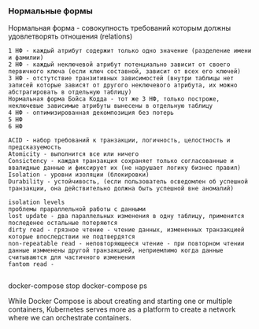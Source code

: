 ### Нормальные формы

Нормальная форма - совокупность требований которым должны удовлетворять отношения (relations)
```
1 НФ - каждый атрибут содержит только одно значение (разделение имени и фамилии)
2 НФ - каждый неключевой атрибут потенциально зависит от своего первичного ключа (если ключ составной, зависит от всех его ключей)
3 НФ - отстутствие транзитивных зависимостей (внутри таблицы нет записей которые зависят от другого неключевого атрибута, их можно абстрагировать в отдельную таблицу)
Нормальная форма Бойса Кодда - тот же 3 НФ, только построже, неключевые зависимые атрибуты вынесены в отдельную таблицу
4 НФ - оптимизированная декомпозиция без потерь
5 НФ
6 НФ
```


```
ACID - набор требований к транзакции, логичность, целостность и предсказуемость
Atomicity - выполнится все или ничего
Consictency - каждая транзакция сохраняет только согласованные и ввалидные данные и фиксирует их (не нарушает логику бизнес правил)
Isolation - уровни изоляции (блокировки)
Durability - устойчивость, (если пользователь осведомлен об успешной транзакции, она действительно должна быть успешной вне аномалий)
```


```
isolation levels
проблемы прараллельной работы с данными
lost update - два параллельных изменения в одну таблицу, применится последенее остальные потеряются
dirty read - грязное чтение - чтение данных, измененных транзакцией которые впоследствии не подтвердятся
non-repeatable read - неповторяющееся чтение - при повторном чтении данные измменены другой транзакцией, неприемлимо когда данные считываются для частичного изменения
fantom read - 


```

docker-compose stop
docker-compose ps


While Docker Compose is about creating and starting one or multiple containers, 
Kubernetes serves more as a platform to create a network where we can orchestrate containers.

